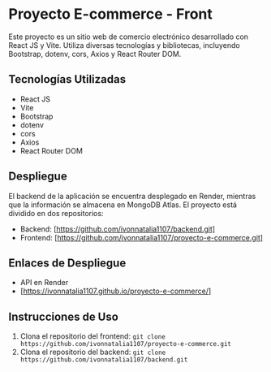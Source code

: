 # Proyecto E-commerce - Front

Este proyecto es un sitio web de comercio electrónico desarrollado con React JS y Vite. Utiliza diversas tecnologías y bibliotecas, incluyendo Bootstrap, dotenv, cors, Axios y React Router DOM.

## Tecnologías Utilizadas

- React JS
- Vite
- Bootstrap
- dotenv
- cors
- Axios
- React Router DOM

## Despliegue

El backend de la aplicación se encuentra desplegado en Render, mientras que la información se almacena en MongoDB Atlas. El proyecto está dividido en dos repositorios:

- Backend: [https://github.com/ivonnatalia1107/backend.git]
- Frontend: [https://github.com/ivonnatalia1107/proyecto-e-commerce.git]

## Enlaces de Despliegue

- API en Render
- [https://ivonnatalia1107.github.io/proyecto-e-commerce/]

## Instrucciones de Uso

1. Clona el repositorio del frontend: `git clone https://github.com/ivonnatalia1107/proyecto-e-commerce.git`
2. Clona el repositorio del backend: `git clone https://github.com/ivonnatalia1107/backend.git`

